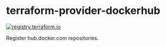 [//]: # (Autogenerated by https://github.com/BarnabyShearer/meta)

# terraform-provider-dockerhub

[![registry.terraform.io](https://img.shields.io/badge/terraform-docs-success)](https://registry.terraform.io/providers/BarnabyShearer/dockerhub/latest/docs)

Register hub.docker.com repositories.

